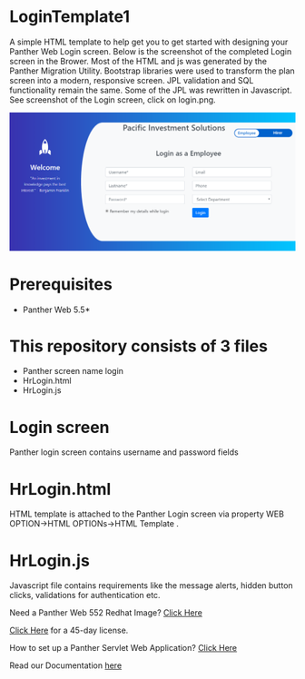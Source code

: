 # LoginTemplate1
A simple HTML template to help get you to get started with designing your Panther Web Login screen. Below is the screenshot of the completed Login screen in the Brower.  Most of the HTML  and js was generated by the Panther Migration Utility. Bootstrap libraries were used to transform the plan screen into a modern, responsive screen.  JPL validation and SQL functionality remain the same. Some of the JPL was rewritten in Javascript.
See screenshot of the Login screen, click on login.png.

![](login.PNG)

# Prerequisites
  * Panther Web 5.5*
    
# This repository consists of 3 files
  * Panther screen name login
  * HrLogin.html
  * HrLogin.js
  
# Login screen
Panther  login  screen  contains username and password fields

# HrLogin.html
HTML template  is attached to the Panther Login screen via property  WEB OPTION->HTML OPTIONs->HTML Template .

# HrLogin.js
Javascript file contains requirements like the message alerts, hidden button clicks, validations for authentication etc.

Need a Panther Web 552 Redhat Image? [Click Here](https://hub.docker.com/r/prolificspanther/pantherweb "Named link title") 

[Click Here](https://prolifics.com/panther-trial-license-request/ "Named link title") for a 45-day license.

How to set up a Panther Servlet Web Application? [Click Here](https://github.com/ProlificsPanther/PantherWeb/releases "Named link title")

Read our Documentation [here](https://docs.prolifics.com)
